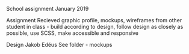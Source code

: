 School assignment January 2019

Assignment
Recieved graphic profile, mockups, wireframes from other student in class - build according to design, 
follow design as closely as possible, use SCSS, make accessible and responsive

Design Jakob Edéus
See folder - mockups
